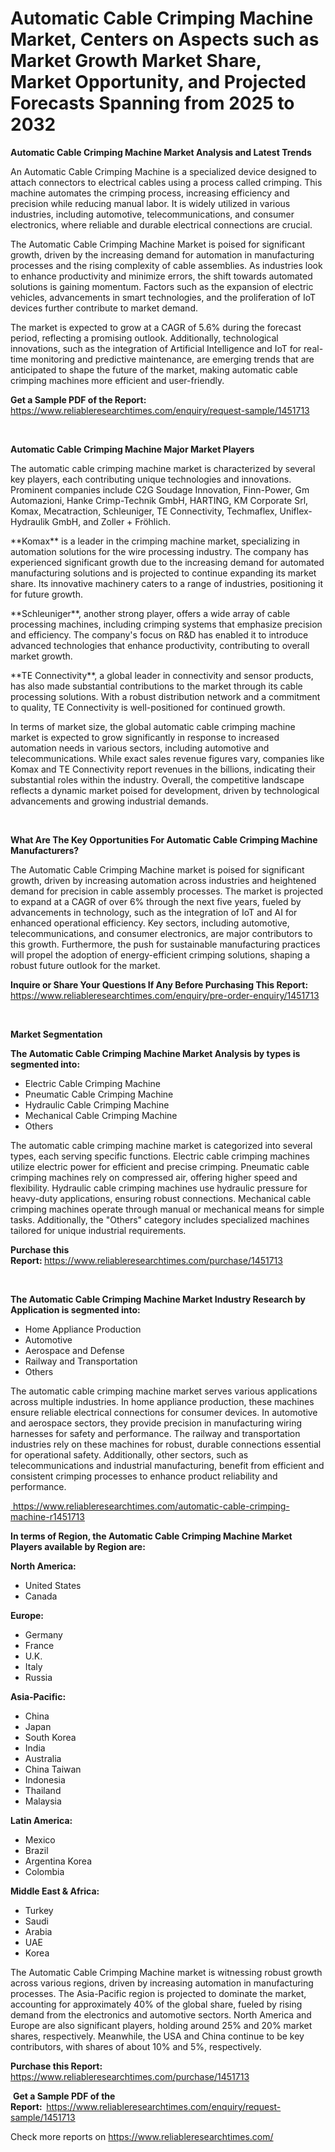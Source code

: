 <p><h1>Automatic Cable Crimping Machine Market, Centers on Aspects such as Market Growth Market Share, Market Opportunity, and Projected Forecasts Spanning from 2025 to 2032</h1></p><p><strong>Automatic Cable Crimping Machine Market Analysis and Latest Trends</strong></p>
<p><p>An Automatic Cable Crimping Machine is a specialized device designed to attach connectors to electrical cables using a process called crimping. This machine automates the crimping process, increasing efficiency and precision while reducing manual labor. It is widely utilized in various industries, including automotive, telecommunications, and consumer electronics, where reliable and durable electrical connections are crucial.</p><p>The Automatic Cable Crimping Machine Market is poised for significant growth, driven by the increasing demand for automation in manufacturing processes and the rising complexity of cable assemblies. As industries look to enhance productivity and minimize errors, the shift towards automated solutions is gaining momentum. Factors such as the expansion of electric vehicles, advancements in smart technologies, and the proliferation of IoT devices further contribute to market demand. </p><p>The market is expected to grow at a CAGR of 5.6% during the forecast period, reflecting a promising outlook. Additionally, technological innovations, such as the integration of Artificial Intelligence and IoT for real-time monitoring and predictive maintenance, are emerging trends that are anticipated to shape the future of the market, making automatic cable crimping machines more efficient and user-friendly.</p></p>
<p><strong>Get a Sample PDF of the Report:&nbsp;</strong> <a href="https://www.reliableresearchtimes.com/enquiry/request-sample/1451713?utm_campaign=3322&utm_medium=2&utm_source=Github&utm_content=ia&utm_term=08042025&utm_id=automatic-cable-crimping-machine">https://www.reliableresearchtimes.com/enquiry/request-sample/1451713</a></p>
<p>&nbsp;</p>
<p><strong>Automatic Cable Crimping Machine Major Market Players</strong></p>
<p><p>The automatic cable crimping machine market is characterized by several key players, each contributing unique technologies and innovations. Prominent companies include C2G Soudage Innovation, Finn-Power, Gm Automazioni, Hanke Crimp-Technik GmbH, HARTING, KM Corporate Srl, Komax, Mecatraction, Schleuniger, TE Connectivity, Techmaflex, Uniflex-Hydraulik GmbH, and Zoller + Fröhlich.</p><p>**Komax** is a leader in the crimping machine market, specializing in automation solutions for the wire processing industry. The company has experienced significant growth due to the increasing demand for automated manufacturing solutions and is projected to continue expanding its market share. Its innovative machinery caters to a range of industries, positioning it for future growth.</p><p>**Schleuniger**, another strong player, offers a wide array of cable processing machines, including crimping systems that emphasize precision and efficiency. The company's focus on R&D has enabled it to introduce advanced technologies that enhance productivity, contributing to overall market growth.</p><p>**TE Connectivity**, a global leader in connectivity and sensor products, has also made substantial contributions to the market through its cable processing solutions. With a robust distribution network and a commitment to quality, TE Connectivity is well-positioned for continued growth.</p><p>In terms of market size, the global automatic cable crimping machine market is expected to grow significantly in response to increased automation needs in various sectors, including automotive and telecommunications. While exact sales revenue figures vary, companies like Komax and TE Connectivity report revenues in the billions, indicating their substantial roles within the industry. Overall, the competitive landscape reflects a dynamic market poised for development, driven by technological advancements and growing industrial demands.</p></p>
<p>&nbsp;</p>
<p><strong>What Are The Key Opportunities For Automatic Cable Crimping Machine Manufacturers?</strong></p>
<p><p>The Automatic Cable Crimping Machine market is poised for significant growth, driven by increasing automation across industries and heightened demand for precision in cable assembly processes. The market is projected to expand at a CAGR of over 6% through the next five years, fueled by advancements in technology, such as the integration of IoT and AI for enhanced operational efficiency. Key sectors, including automotive, telecommunications, and consumer electronics, are major contributors to this growth. Furthermore, the push for sustainable manufacturing practices will propel the adoption of energy-efficient crimping solutions, shaping a robust future outlook for the market.</p></p>
<p><strong>Inquire or Share Your Questions If Any Before Purchasing This Report:</strong> <a href="https://www.reliableresearchtimes.com/enquiry/pre-order-enquiry/1451713?utm_campaign=3322&utm_medium=2&utm_source=Github&utm_content=ia&utm_term=08042025&utm_id=automatic-cable-crimping-machine">https://www.reliableresearchtimes.com/enquiry/pre-order-enquiry/1451713</a></p>
<p>&nbsp;</p>
<p><strong>Market Segmentation</strong></p>
<p><strong>The Automatic Cable Crimping Machine Market Analysis by types is segmented into:</strong></p>
<p><ul><li>Electric Cable Crimping Machine</li><li>Pneumatic Cable Crimping Machine</li><li>Hydraulic Cable Crimping Machine</li><li>Mechanical Cable Crimping Machine</li><li>Others</li></ul></p>
<p><p>The automatic cable crimping machine market is categorized into several types, each serving specific functions. Electric cable crimping machines utilize electric power for efficient and precise crimping. Pneumatic cable crimping machines rely on compressed air, offering higher speed and flexibility. Hydraulic cable crimping machines use hydraulic pressure for heavy-duty applications, ensuring robust connections. Mechanical cable crimping machines operate through manual or mechanical means for simple tasks. Additionally, the "Others" category includes specialized machines tailored for unique industrial requirements.</p></p>
<p><strong>Purchase this Report:&nbsp;</strong><a href="https://www.reliableresearchtimes.com/purchase/1451713?utm_campaign=3322&utm_medium=2&utm_source=Github&utm_content=ia&utm_term=08042025&utm_id=automatic-cable-crimping-machine">https://www.reliableresearchtimes.com/purchase/1451713</a></p>
<p>&nbsp;</p>
<p><strong>The Automatic Cable Crimping Machine Market Industry Research by Application is segmented into:</strong></p>
<p><ul><li>Home Appliance Production</li><li>Automotive</li><li>Aerospace and Defense</li><li>Railway and Transportation</li><li>Others</li></ul></p>
<p><p>The automatic cable crimping machine market serves various applications across multiple industries. In home appliance production, these machines ensure reliable electrical connections for consumer devices. In automotive and aerospace sectors, they provide precision in manufacturing wiring harnesses for safety and performance. The railway and transportation industries rely on these machines for robust, durable connections essential for operational safety. Additionally, other sectors, such as telecommunications and industrial manufacturing, benefit from efficient and consistent crimping processes to enhance product reliability and performance.</p></p>
<p><a href="https://www.reliableresearchtimes.com/automatic-cable-crimping-machine-r1451713?utm_campaign=3322&utm_medium=2&utm_source=Github&utm_content=ia&utm_term=08042025&utm_id=automatic-cable-crimping-machine">&nbsp;https://www.reliableresearchtimes.com/automatic-cable-crimping-machine-r1451713</a></p>
<p><strong>In terms of Region, the Automatic Cable Crimping Machine Market Players available by Region are:</strong></p>
<p>
    <p> <strong> North America: </strong>
        <ul>
            <li>United States</li>
            <li>Canada</li>
        </ul>
        </p> 
    <p> <strong> Europe: </strong>
        <ul>
            <li>Germany</li>
            <li>France</li>
            <li>U.K.</li>
            <li>Italy</li>
            <li>Russia</li>
        </ul>
        </p> 
    <p> <strong> Asia-Pacific: </strong>
        <ul>
            <li>China</li>
            <li>Japan</li>
            <li>South Korea</li>
            <li>India</li>
            <li>Australia</li>
            <li>China Taiwan</li>
            <li>Indonesia</li>
            <li>Thailand</li>
            <li>Malaysia</li>
        </ul>
        </p> 
    <p> <strong> Latin America: </strong>
        <ul>
            <li>Mexico</li>
            <li>Brazil</li>
            <li>Argentina Korea</li>
            <li>Colombia</li>
        </ul>
        </p> 
    <p> <strong> Middle East & Africa: </strong>
        <ul>
            <li>Turkey</li>
            <li>Saudi</li>
            <li>Arabia</li>
            <li>UAE</li>
            <li>Korea</li>
        </ul>
    </p>
    </p>
<p><p>The Automatic Cable Crimping Machine market is witnessing robust growth across various regions, driven by increasing automation in manufacturing processes. The Asia-Pacific region is projected to dominate the market, accounting for approximately 40% of the global share, fueled by rising demand from the electronics and automotive sectors. North America and Europe are also significant players, holding around 25% and 20% market shares, respectively. Meanwhile, the USA and China continue to be key contributors, with shares of about 10% and 5%, respectively.</p></p>
<p><strong>Purchase this Report: </strong><a href="https://www.reliableresearchtimes.com/purchase/1451713?utm_campaign=3322&utm_medium=2&utm_source=Github&utm_content=ia&utm_term=08042025&utm_id=automatic-cable-crimping-machine">https://www.reliableresearchtimes.com/purchase/1451713</a></p>
<p>&nbsp;<strong>Get a Sample PDF of the Report:&nbsp;&nbsp;</strong><a href="https://www.reliableresearchtimes.com/enquiry/request-sample/1451713?utm_campaign=3322&utm_medium=2&utm_source=Github&utm_content=ia&utm_term=08042025&utm_id=automatic-cable-crimping-machine">https://www.reliableresearchtimes.com/enquiry/request-sample/1451713</a></p>
<p><strong></strong></p>
<p>Check more reports on <a href="https://www.reliableresearchtimes.com/?utm_campaign=3322&utm_medium=2&utm_source=Github&utm_content=ia&utm_term=08042025&utm_id=automatic-cable-crimping-machine">https://www.reliableresearchtimes.com/</a></p>